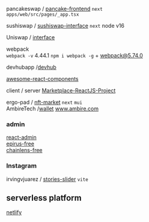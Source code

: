 pancakeswap / [pancake-frontend](https://github.com/pancakeswap/pancake-frontend)  `next`  
`apps/web/src/pages/_app.tsx`

sushiswap / [sushiswap-interface](https://github.com/sushiswap/sushiswap-interface)  `next`  node v16

Uniswap / [interface](https://github.com/Uniswap/interface)  


webpack  
`webpack -v` 4.44.1 
`npm i webpack -g` + webpack@5.74.0  

devhubapp /[devhub](https://github.com/devhubapp/devhub)  

[awesome-react-components](https://github.com/brillout/awesome-react-components#star-rating)  

client / server 
[Marketplace-ReactJS-Project](https://github.com/Angel-Sky/Marketplace-ReactJS-Project)


ergo-pad / [nft-market](https://github.com/ergo-pad/nft-market) `next` `mui`  
AmbireTech /[wallet](https://github.com/AmbireTech/wallet)  www.ambire.com  

### admin

[react-admin](https://github.com/marmelab/react-admin)  
[epirus-free](https://docs.epirus.io/#networks)  
[chainlens-free](https://github.com/web3labs/chainlens-free)  

### Instagram 

irvingvjuarez / [stories-slider](https://github.com/irvingvjuarez/stories-slider) `vite`  

## serverless platform

[netlify](https://www.netlify.com/)
